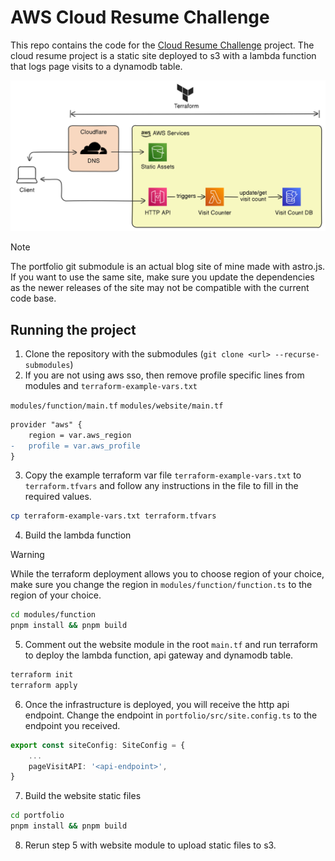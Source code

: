 # AWS Cloud Resume Challenge

This repo contains the code for the [Cloud Resume Challenge](https://cloudresumechallenge.dev/) project. The cloud resume project is a static site deployed to s3 with a lambda function that logs page visits to a dynamodb table.

![Architecture](./assets/diagram.png)

> [!NOTE]
> The portfolio git submodule is an actual blog site of mine made with astro.js. If you want to use the same site, make sure you update the dependencies as the newer releases of the site may not be compatible with the current code base.

## Running the project

1. Clone the repository with the submodules (`git clone <url> --recurse-submodules`)
2. If you are not using aws sso, then remove profile specific lines from modules and `terraform-example-vars.txt`

`modules/function/main.tf`
`modules/website/main.tf`
```diff
provider "aws" {
    region = var.aws_region
-   profile = var.aws_profile
}
```

3. Copy the example terraform var file `terraform-example-vars.txt` to `terraform.tfvars` and follow any instructions in the file to fill in the required values.

```bash
cp terraform-example-vars.txt terraform.tfvars
```

4. Build the lambda function

> [!WARNING]
> While the terraform deployment allows you to choose region of your choice, make sure you change the region in `modules/function/function.ts` to the region of your choice.

```bash
cd modules/function
pnpm install && pnpm build
```

5. Comment out the website module in the root `main.tf` and run terraform to deploy the lambda function, api gateway and dynamodb table.

```bash
terraform init
terraform apply
```

6. Once the infrastructure is deployed, you will receive the http api endpoint. Change the endpoint in `portfolio/src/site.config.ts` to the endpoint you received.

```ts
export const siteConfig: SiteConfig = {
    ...
    pageVisitAPI: '<api-endpoint>',
}
```
7. Build the website static files

```bash
cd portfolio
pnpm install && pnpm build
```

8. Rerun step 5 with website module to upload static files to s3.